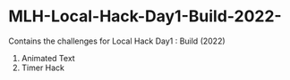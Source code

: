 # MLH-Local-Hack-Day1-Build-2022-
Contains the challenges for Local Hack Day1 : Build (2022)
1. Animated Text
2. Timer Hack
